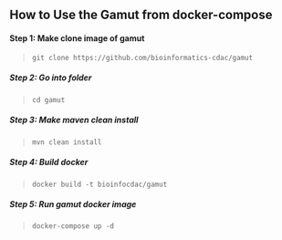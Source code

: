 ## How to Use the Gamut from docker-compose

#### Step 1: Make clone image of gamut
> `git clone https://github.com/bioinformatics-cdac/gamut `
##### Step 2:  Go into folder
> `cd gamut`
##### Step 3:  Make maven clean install
> `mvn clean install`
##### Step 4:  Build docker
> `docker build -t bioinfocdac/gamut`
##### Step 5:  Run gamut docker image
> `docker-compose up -d` 